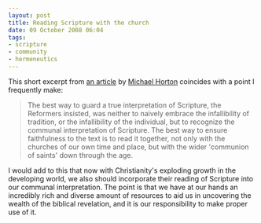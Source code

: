 ```yaml
---
layout: post
title: Reading Scripture with the church
date: 09 October 2008 06:04
tags:
- scripture
- community
- hermeneutics
---
```

This short excerpt from [an article](http://www.the-highway.com/Horton_cath.html) by [Michael Horton](http://www.wscal.edu/faculty/bios/horton.php) coincides with a point I frequently make:

<blockquote>
The best way to guard a true interpretation of Scripture, the Reformers insisted, was neither to naively embrace the infallibility of tradition, or the infallibility of the individual, but to recognize the communal interpretation of Scripture. The best way to ensure faithfulness to the text is to read it together, not only with the churches of our own time and place, but with the wider 'communion of saints' down through the age.
</blockquote>

I would add to this that now with Christianity's exploding growth in the developing world, we also should incorporate their reading of Scripture into our communal interpretation. The point is that we have at our hands an incredibly rich and diverse amount of resources to aid us in uncovering the wealth of the biblical revelation, and it is our responsibility to make proper use of it.
